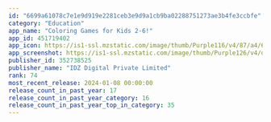```yaml
---
id: "6699a61078c7e1e9d919e2281ceb3e9d9a1cb9ba02288751273ae3b4fe3ccbfe"
category: "Education"
app_name: "Coloring Games for Kids 2-6!"
app_id: 451719402
app_icon: https://is1-ssl.mzstatic.com/image/thumb/Purple116/v4/87/a4/6e/87a46e3a-64de-fa1c-0430-a10cc7602f99/AppIcon-0-0-1x_U007emarketing-0-0-0-7-0-0-sRGB-0-0-0-GLES2_U002c0-512MB-85-220-0-0.png/1024x1024bb.png
app_screenshot: https://is1-ssl.mzstatic.com/image/thumb/Purple126/v4/db/05/5b/db055bfc-1a8d-076b-a5c8-4d6c2d4955e2/0422196d-1327-41c1-8ef7-322384efcbc2_2688-x-1242.png/2688x1242bb.png
publisher_id: 352738525
publisher_name: "IDZ Digital Private Limited"
rank: 74
most_recent_release: 2024-01-08 00:00:00
release_count_in_past_year: 17
release_count_in_past_year_category: 16
release_count_in_past_year_top_in_category: 35
---
```

